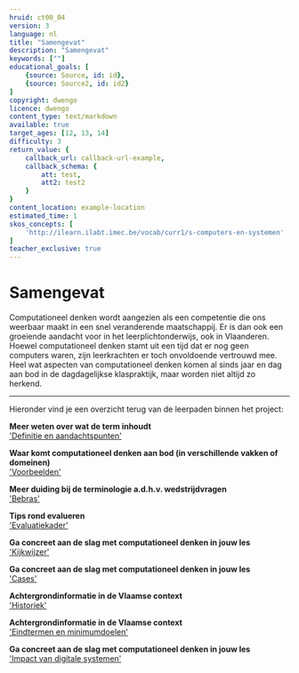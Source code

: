 ```yaml
---
hruid: ct00_04
version: 3
language: nl
title: "Samengevat"
description: "Samengevat"
keywords: [""]
educational_goals: [
    {source: Source, id: id}, 
    {source: Source2, id: id2}
]
copyright: dwengo
licence: dwengo
content_type: text/markdown
available: true
target_ages: [12, 13, 14]
difficulty: 3
return_value: {
    callback_url: callback-url-example,
    callback_schema: {
        att: test,
        att2: test2
    }
}
content_location: example-location
estimated_time: 1
skos_concepts: [
    'http://ilearn.ilabt.imec.be/vocab/curr1/s-computers-en-systemen'
]
teacher_exclusive: true
---
```


# Samengevat

<div class="alert alert-box alert-warning">
    Computationeel denken wordt aangezien als een competentie die ons weerbaar maakt in een snel veranderende maatschappij. Er is dan ook een groeiende aandacht voor in het leerplichtonderwijs, ook in Vlaanderen. Hoewel computationeel denken stamt uit een tijd dat er nog geen computers waren, zijn leerkrachten er toch onvoldoende vertrouwd mee. Heel wat aspecten van computationeel denken komen al sinds jaar en dag aan bod in de dagdagelijkse klaspraktijk, maar worden niet altijd zo herkend.
</div>
 
---

Hieronder vind je een overzicht terug van de leerpaden binnen het project:

**Meer weten over wat de term inhoudt**<br>
['Definitie en aandachtspunten'](https://www.dwengo.org/learning-path.html?hruid=ct2_concreet&language=nl&te=true&source_page=%2Fcomputational_thinking%2F&source_title=%20Computationeel%20denken#ct_inleiding1;nl;3)

**Waar komt computationeel denken aan bod (in verschillende vakken of domeinen)**<br>
['Voorbeelden'](https://www.dwengo.org/learning-path.html?hruid=ct3_voorbeelden&language=nl&te=true&source_page=%2Fcomputational_thinking%2F&source_title=%20Computationeel%20denken#ct_inleiding_voorbeelden;nl;3)

**Meer duiding bij de terminologie a.d.h.v. wedstrijdvragen**<br>
['Bebras'](https://www.dwengo.org/learning-path.html?hruid=ct10_bebras&language=nl&te=true&source_page=%2Fcomputational_thinking%2F&source_title=%20Computationeel%20denken#ct_10_0;nl;3)

**Tips rond evalueren**<br>
['Evaluatiekader'](https://www.dwengo.org/learning-path.html?hruid=ct4_evaluatiekader&language=nl&te=true&source_page=%2Fcomputational_thinking%2F&source_title=%20Computationeel%20denken#ct_evaluatiekader;nl;3)

**Ga concreet aan de slag met computationeel denken in jouw les**<br>
['Kijkwijzer'](https://www.dwengo.org/learning-path.html?hruid=ct5_kijkwijzer&language=nl&te=true&source_page=%2Fcomputational_thinking%2F&source_title=%20Computationeel%20denken#ct_kijkwijzer;nl;3)

**Ga concreet aan de slag met computationeel denken in jouw les**<br>
['Cases'](https://www.dwengo.org/learning-path.html?hruid=ct6_cases&language=nl&te=true&source_page=%2Fcomputational_thinking%2F&source_title=%20Computationeel%20denken#ct_cases_inleiding;nl;3)

**Achtergrondinformatie in de Vlaamse context**<br>
['Historiek'](https://www.dwengo.org/learning-path.html?hruid=ct7_historiek&language=nl&te=true&source_page=%2Fcomputational_thinking%2F&source_title=%20Computationeel%20denken#ct_historiek1;nl;3)

**Achtergrondinformatie in de Vlaamse context**<br>
['Eindtermen en minimumdoelen'](https://www.dwengo.org/learning-path.html?hruid=ct8_eindtermen&language=nl&te=true&source_page=%2Fcomputational_thinking%2F&source_title=%20Computationeel%20denken#ct_eindtermen;nl;3)

**Ga concreet aan de slag met computationeel denken in jouw les**<br>
['Impact van digitale systemen'](https://www.dwengo.org/learning-path.html?hruid=ct9_impact&language=nl&te=true&source_page=%2Fcomputational_thinking%2F&source_title=%20Computationeel%20denken#ct9_0;nl;3)
